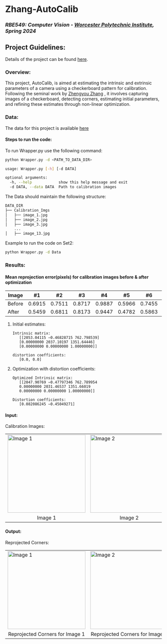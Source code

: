 # Zhang-AutoCalib

### *RBE549: Computer Vision - [Worcester Polytechnic Institute](https://www.wpi.edu/), Spring 2024*

## Project Guidelines:
Details of the project can be found [here](https://rbe549.github.io/spring2024/hw/hw1/).

### Overview:
This project, AutoCalib, is aimed at estimating the intrinsic and extrinsic parameters of a camera using a checkerboard pattern for calibration. Following the seminal work by [Zhengyou Zhang](https://www.microsoft.com/en-us/research/wp-content/uploads/2016/02/tr98-71.pdf) , it involves capturing images of a checkerboard, detecting corners, estimating initial parameters, and refining these estimates through non-linear optimization.

### Data:
The data for this project is available [here](https://drive.google.com/file/d/1n5eKm-CCYSiu1r84wfgEtDrWBQTc0kTu/view?usp=sharing)

#### Steps to run the code:

To run Wrapper.py use the following command:
```bash
python Wrapper.py -d <PATH_TO_DATA_DIR>

usage: Wrapper.py [-h] [-d DATA]

optional arguments:
  -h, --help            show this help message and exit
  -d DATA, --data DATA  Path to calibration images
``` 


The Data should maintain the following structure:
```bash
DATA_DIR
├── Calibration_Imgs
│   ├── image_1.jpg
│   ├── image_2.jpg
│   ├── image_3.jpg
    ...
│   ├── image_13.jpg
```

Example to run the code on Set2:
```bash
python Wrapper.py -d Data
```

### Results:

#### Mean reprojection error(pixels) for calibration images before & after optimization

Image | #1 | #2 | #3 | #4 | #5 | #6 | #7 | #8 | #9 | #10 | #11 | #12 | #13 |
--- | --- | --- | --- |--- |--- |--- |--- |--- |--- |--- |---|--- |--- |
Before | 0.6915 | 0.7511 | 0.8717 | 0.9887 | 0.5966 | 0.7455 | 0.8452 | 0.5215 | 0.6857 | 0.6484 | 0.8570 | 0.9813 | 0.7548 |
After | 0.5459 | 0.6811 | 0.8173 | 0.9447 | 0.4782 | 0.5863 | 0.8361 | 0.4948 | 0.5919 | 0.5854 | 0.7530 | 0.8940 | 0.7348 |


1. Initial estimates:
   ```
   Intrinsic matrix:
      [[2053.04115 −0.46828715 762.798539]
      [0.00000000 2037.10197 1351.64446]
      [0.00000000 0.00000000 1.00000000]]

   distortion coefficients:
      [0.0, 0.0]
    ```

2. Optimization with distortion coefficients:
   ```
   Optimized Intrinsic matrix:
      [[2047.90769 −0.47797346 762.789954
      0.00000000 2031.46537 1351.66019
      0.00000000 0.00000000 1.00000000]]

   Distortion coefficients:
      [0.082086245 −0.45049271]
   ```

#### Input:
Calibration Images:
<p align="center">
  <table>
    <tr>
      <td> <img src="media/calibration_imgs/IMG_20170209_042606.jpg" alt="Image 1" style="width: 250px;"/> </td>
      <td> <img src="media/calibration_imgs/IMG_20170209_042624.jpg" alt="Image 2" style="width: 250px;"/> </td>
      <td> <img src="media/calibration_imgs/IMG_20170209_042634.jpg" alt="Image 3" style="width: 250px;"/> </td>
    </tr>
    <tr>
      <td align="center">Image 1</td>
      <td align="center">Image 2</td>
      <td align="center">Image 3</td>
    </tr>
  </table>
</p>

#### Output:
Reprojected Corners:
<p align="center">
  <table>
    <tr>
      <td> <img src="media/reprojected_imgs/IMG_20170209_042606.jpg" alt="Image 1" style="width: 250px;"/> </td>
      <td> <img src="media/reprojected_imgs/IMG_20170209_042624.jpg" alt="Image 2" style="width: 250px;"/> </td>
      <td> <img src="media/reprojected_imgs/IMG_20170209_042634.jpg" alt="Image 3" style="width: 250px;"/> </td>
    </tr>
    <tr>
      <td align="center">Reprojected Corners for Image 1</td>
      <td align="center">Reprojected Corners for Image 2</td>
      <td align="center">Reprojected Corners for Image 3</td>
    </tr>
  </table>
</p>